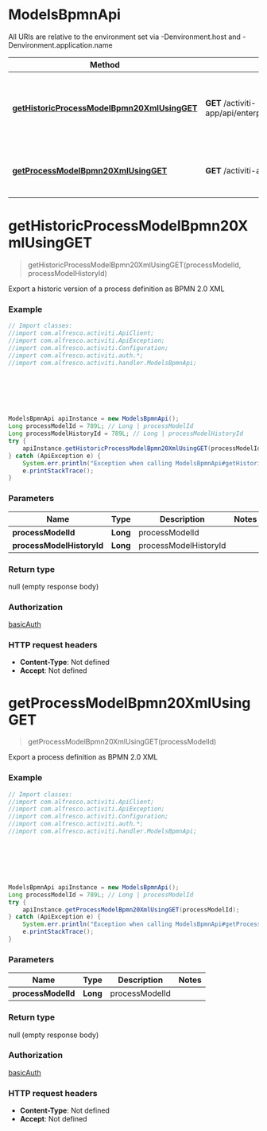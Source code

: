 # ModelsBpmnApi

All URIs are relative to the environment set via -Denvironment.host and -Denvironment.application.name

Method | HTTP request | Description
------------- | ------------- | -------------
[**getHistoricProcessModelBpmn20XmlUsingGET**](ModelsBpmnApi.md#getHistoricProcessModelBpmn20XmlUsingGET) | **GET** /activiti-app/api/enterprise/models/{processModelId}/history/{processModelHistoryId}/bpmn20 | Export a historic version of a process definition as BPMN 2.0 XML
[**getProcessModelBpmn20XmlUsingGET**](ModelsBpmnApi.md#getProcessModelBpmn20XmlUsingGET) | **GET** /activiti-app/api/enterprise/models/{processModelId}/bpmn20 | Export a process definition as BPMN 2.0 XML

<a name="getHistoricProcessModelBpmn20XmlUsingGET"></a>
# **getHistoricProcessModelBpmn20XmlUsingGET**
> getHistoricProcessModelBpmn20XmlUsingGET(processModelId, processModelHistoryId)

Export a historic version of a process definition as BPMN 2.0 XML

### Example
```java
// Import classes:
//import com.alfresco.activiti.ApiClient;
//import com.alfresco.activiti.ApiException;
//import com.alfresco.activiti.Configuration;
//import com.alfresco.activiti.auth.*;
//import com.alfresco.activiti.handler.ModelsBpmnApi;







ModelsBpmnApi apiInstance = new ModelsBpmnApi();
Long processModelId = 789L; // Long | processModelId
Long processModelHistoryId = 789L; // Long | processModelHistoryId
try {
    apiInstance.getHistoricProcessModelBpmn20XmlUsingGET(processModelId, processModelHistoryId);
} catch (ApiException e) {
    System.err.println("Exception when calling ModelsBpmnApi#getHistoricProcessModelBpmn20XmlUsingGET");
    e.printStackTrace();
}
```

### Parameters

Name | Type | Description  | Notes
------------- | ------------- | ------------- | -------------
 **processModelId** | **Long**| processModelId |
 **processModelHistoryId** | **Long**| processModelHistoryId |

### Return type

null (empty response body)

### Authorization

[basicAuth](../README.md#basicAuth)

### HTTP request headers

 - **Content-Type**: Not defined
 - **Accept**: Not defined

<a name="getProcessModelBpmn20XmlUsingGET"></a>
# **getProcessModelBpmn20XmlUsingGET**
> getProcessModelBpmn20XmlUsingGET(processModelId)

Export a process definition as BPMN 2.0 XML

### Example
```java
// Import classes:
//import com.alfresco.activiti.ApiClient;
//import com.alfresco.activiti.ApiException;
//import com.alfresco.activiti.Configuration;
//import com.alfresco.activiti.auth.*;
//import com.alfresco.activiti.handler.ModelsBpmnApi;







ModelsBpmnApi apiInstance = new ModelsBpmnApi();
Long processModelId = 789L; // Long | processModelId
try {
    apiInstance.getProcessModelBpmn20XmlUsingGET(processModelId);
} catch (ApiException e) {
    System.err.println("Exception when calling ModelsBpmnApi#getProcessModelBpmn20XmlUsingGET");
    e.printStackTrace();
}
```

### Parameters

Name | Type | Description  | Notes
------------- | ------------- | ------------- | -------------
 **processModelId** | **Long**| processModelId |

### Return type

null (empty response body)

### Authorization

[basicAuth](../README.md#basicAuth)

### HTTP request headers

 - **Content-Type**: Not defined
 - **Accept**: Not defined

